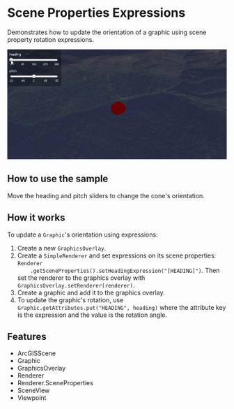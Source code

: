 <h1>Scene Properties Expressions</h1>

<p>Demonstrates how to update the orientation of a graphic using scene property rotation expressions.</p>

<p><img src="ScenePropertiesExpressions.gif"/></p>

<h2>How to use the sample</h2>

<p>Move the heading and pitch sliders to change the cone's orientation.</p>

<h2>How it works</h2>

<p>To update a <code>Graphic</code>'s orientation using expressions:</p>

<ol>
    <li>Create a new <code>GraphicsOverlay</code>.</li>
    <li>Create a <code>SimpleRenderer</code> and set expressions on its scene properties: <code>Renderer
    .getSceneProperties().setHeadingExpression("[HEADING]")</code>. Then set the renderer to the graphics overlay 
    with  <code>GraphicsOverlay.setRenderer(renderer)</code>.</li>
    <li>Create a graphic and add it to the graphics overlay.</li>
    <li>To update the graphic's rotation, use <code>Graphic.getAttributes.put("HEADING", heading)</code> where the attribute key is
        the expression and the value is the rotation angle.</li>
</ol>

<h2>Features</h2>

<ul>
    <li>ArcGISScene</li>
    <li>Graphic</li>
    <li>GraphicsOverlay</li>
    <li>Renderer</li>
    <li>Renderer.SceneProperties</li>
    <li>SceneView</li>
    <li>Viewpoint</li>
</ul>


